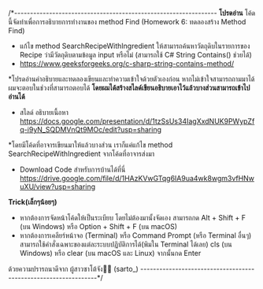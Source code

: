 /*----------------------------------------------------------------
****โปรดอ่าน****
โค้ดนี้จัดทำเพื่อการอธิบายการทำงานของ method Find (Homework 6: ทดลองสร้าง Method Find)

- แก้ไข method SearchRecipeWithIngredient ให้สามารถค้นหาวัตถุดิบในรายการของ Recipe ว่ามีวัตถุดิบตามข้อมูล input หรือไม่ (สามารถใช้ C# String Contains() ช่วยได้)
- https://www.geeksforgeeks.org/c-sharp-string-contains-method/

*โปรดอ่านคำอธิบายและทดลองเขียนและทำความเข้าใจด้วยตัวเองก่อน หากไม่เข้าใจสามารถถามมาได้ผมจะตอบในช่วงที่สามารถตอบได้
**โดยผมได้สร้างสไลด์เขียนอธิบายเอาไว้แล้วบางส่วนสามารถเข้าไปอ่านได้**
- สไลด์ อธิบายเนื้อหา
https://docs.google.com/presentation/d/1tzSsUs34IagXxdNUK9PWypZfq-i9yN_SQDMVnQt9MOc/edit?usp=sharing

*โดยมีโค้ดที่อาจารเขียนมาให้แล้วบางส่วน เราก็แค่แก้ไข method SearchRecipeWithIngredient จากโค้ดที่อาจารส่งมา
- Download Code สำหรับการบ้านได้ที่นี่
https://drive.google.com/file/d/1HAzKVwGTqg6IA9ua4wk8wgm3vfHNwuXU/view?usp=sharing

**Trick(เล็กๆน้อยๆ)**
- หากต้องการจัดหน้าโค้ดให้เป็นระเบียบ โดยไม่ต้องมานั้งจัดเอง สามารถกด Alt + Shift + F (บน Windows) หรือ Option + Shift + F (บน macOS)
- หากต้องการเคลียร์หน้าจอ (Terminal) หรือ Command Prompt (หรือ Terminal อื่นๆ) 
  สามารถใช้คำสั่งเฉพาะของแต่ละระบบปฏิบัติการได้(พิมใน Terminal ได้เลย) cls (บน Windows) หรือ clear (บน macOS และ Linux) จากนั้นกด Enter

ด้วยความปรารถนาดีจาก ผู้สาวซาโต้จัง🌸🌈 (sarto_)
----------------------------------------------------------------*/
